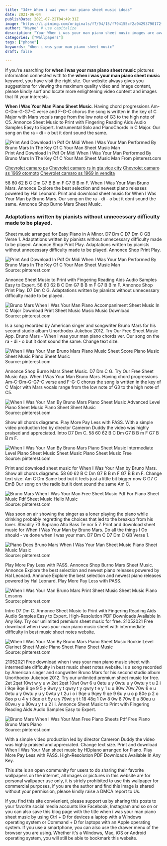 ```yaml
---
title: "34++ When i was your man piano sheet music ideas"
date: 2021-06-04
publishDate: 2021-07-22T04:49:31Z
image: "https://i.pinimg.com/originals/f7/94/15/f794155cf2a94293790172fc6b19783f.jpg"
author: "Wayne" # use capitalize
description: "Your When i was your man piano sheet music images are available. When i was your man piano sheet music are a topic that is being searched for and liked by netizens now. You can Download the When i was your man piano sheet music files here. Get all free images."
categories: ["Wallpapers"]
tags: ["phone"]
keywords: "When i was your man piano sheet music"
draft: false

---
```


If you're searching for **when i was your man piano sheet music** pictures information connected with to the **when i was your man piano sheet music** keyword, you have visit the right  site.  Our website always  gives you  suggestions  for viewing  the maximum  quality video and image  content, please kindly surf and locate more enlightening video content and images  that fit your interests.

**When I Was Your Man Piano Sheet Music**. Having chord progressions Am-C-Dm-G-G7-C verse and F-G-C chorus the song is written in the key of C Major with Mars vocals range from the low note of G3 to the high note of C5. Annonce Sheet Music to Print with Fingering Reading Aids Audio Samples Easy to Expert. Instrumental Solo and PianoChords in C Major. Our song on the ra - di - o but it dont sound the same.

![Print And Download In Pdf Or Midi When I Was Your Man Performed By Bruno Mars In The Key Of C Your Man Sheet Music Man](https://i.pinimg.com/originals/ca/c7/c2/cac7c21c7e4b5c3ef31dae8d047cdfaf.png "Print And Download In Pdf Or Midi When I Was Your Man Performed By Bruno Mars In The Key Of C Your Man Sheet Music Man")
Print And Download In Pdf Or Midi When I Was Your Man Performed By Bruno Mars In The Key Of C Your Man Sheet Music Man From pinterest.com

[Chevrolet camaro ps](/chevrolet-camaro-ps/)
[Chevrolet camaro rs in gta vice city](/chevrolet-camaro-rs-in-gta-vice-city/)
[Chevrolet camaro ss 1969 otomoto](/chevrolet-camaro-ss-1969-otomoto/)
[Chevrolet camaro ss 1969 in vendita](/chevrolet-camaro-ss-1969-in-vendita/)

58 60 62 B C Dm G7 B B m F G7 B B m F. When I Was Your Man Bruno Mars. Annonce Explore the best selection and newest piano releases powered by Hal Leonard. Print and download sheet music for When I Was Your Man by Bruno Mars. Our song on the ra - di - o but it dont sound the same. Annonce Shop Burno Mars Sheet Music.

### Adaptations written by pianists without unnecessary difficulty made to be played.

Sheet music arranged for Easy Piano in A Minor. D7 Dm C D7 Dm C GB Verse 1. Adaptations written by pianists without unnecessary difficulty made to be played. Annonce Shop Print Play. Adaptations written by pianists without unnecessary difficulty made to be played. Annonce Shop Print Play.


![Print And Download In Pdf Or Midi When I Was Your Man Performed By Bruno Mars In The Key Of C Your Man Sheet Music Man](https://i.pinimg.com/originals/ca/c7/c2/cac7c21c7e4b5c3ef31dae8d047cdfaf.png "Print And Download In Pdf Or Midi When I Was Your Man Performed By Bruno Mars In The Key Of C Your Man Sheet Music Man")
Source: pinterest.com

Annonce Sheet Music to Print with Fingering Reading Aids Audio Samples Easy to Expert. 58 60 62 B C Dm G7 B B m F G7 B B m F. Annonce Shop Print Play. D7 Dm C G. Adaptations written by pianists without unnecessary difficulty made to be played.

![Bruno Mars When I Was Your Man Piano Accompaniment Sheet Music In C Major Download Print Sheet Music Music Music Download](https://i.pinimg.com/originals/79/81/56/798156e091602b407a922ce7be4434bc.gif "Bruno Mars When I Was Your Man Piano Accompaniment Sheet Music In C Major Download Print Sheet Music Music Music Download")
Source: pinterest.com

Is a song recorded by American singer and songwriter Bruno Mars for his second studio album Unorthodox Jukebox 2012. Try Our Free Sheet Music App. Bruno Mars - When i was your man piano chords ver. Our song on the ra - di - o but it dont sound the same. Change text size.

![When I Was Your Man Bruno Mars Piano Music Sheet Score Piano Music Sheet Music Piano Sheet Music](https://i.pinimg.com/originals/a5/11/80/a51180d5b96481f66e8f7eb7b66c4dae.jpg "When I Was Your Man Bruno Mars Piano Music Sheet Score Piano Music Sheet Music Piano Sheet Music")
Source: pinterest.com

Annonce Shop Burno Mars Sheet Music. D7 Dm C G. Try Our Free Sheet Music App. When I Was Your Man Bruno Mars. Having chord progressions Am-C-Dm-G-G7-C verse and F-G-C chorus the song is written in the key of C Major with Mars vocals range from the low note of G3 to the high note of C5.

![When I Was Your Man By Bruno Mars Piano Sheet Music Advanced Level Piano Sheet Music Piano Sheet Sheet Music](https://i.pinimg.com/originals/44/94/ab/4494ab6fb641a8c9fdde8b5c78473a5c.jpg "When I Was Your Man By Bruno Mars Piano Sheet Music Advanced Level Piano Sheet Music Piano Sheet Sheet Music")
Source: pinterest.com

Show all chords diagrams. Play More Pay Less with PASS. With a simple video production led by director Cameron Duddy the video was highly praised and appreciated. Intro D7 Dm C. 58 60 62 B C Dm G7 B B m F G7 B B m F.

![When I Was Your Man By Bruno Mars Piano Sheet Music Intermediate Level Piano Sheet Music Sheet Music Piano Sheet Music Free](https://i.pinimg.com/originals/c1/23/19/c1231958e8744820e223df692218e13e.jpg "When I Was Your Man By Bruno Mars Piano Sheet Music Intermediate Level Piano Sheet Music Sheet Music Piano Sheet Music Free")
Source: pinterest.com

Print and download sheet music for When I Was Your Man by Bruno Mars. Show all chords diagrams. 58 60 62 B C Dm G7 B B m F G7 B B m F. Change text size. Am C Dm Same bed but it feels just a little bit bigger now G G7 C EmB Our song on the radio but it dont sound the same Am C.

![Bruno Mars When I Was Your Man Free Sheet Music Pdf For Piano Sheet Music Pdf Sheet Music Hello Music](https://i.pinimg.com/originals/71/74/0e/71740ed663f7ea24a23aff45409aeff3.png "Bruno Mars When I Was Your Man Free Sheet Music Pdf For Piano Sheet Music Pdf Sheet Music Hello Music")
Source: pinterest.com

Was soon on air showing the singer as a loner playing the piano while drinking probably regretting the choices that led to the breakup from his lover. Steadily 73 Soprano Alto Bass Te nor 5 7. Print and download sheet music for When I Was Your Man by Bruno Mars. Do all the things I Oo should - ve done when I was your man. D7 Dm C D7 Dm C GB Verse 1.

![Piano Docs Bruno Mars When I Was Your Man Sheet Music Piano Sheet Music Music](https://i.pinimg.com/originals/3c/6d/2e/3c6d2e3034f16256634595ffe8585c20.jpg "Piano Docs Bruno Mars When I Was Your Man Sheet Music Piano Sheet Music Music")
Source: pinterest.com

Play More Pay Less with PASS. Annonce Shop Burno Mars Sheet Music. Annonce Explore the best selection and newest piano releases powered by Hal Leonard. Annonce Explore the best selection and newest piano releases powered by Hal Leonard. Play More Pay Less with PASS.

![When I Was Your Man Bruno Mars Print Sheet Music Sheet Music Piano Lessons](https://i.pinimg.com/originals/05/70/dc/0570dc883d8e17a4bf33d2afd8a1d400.png "When I Was Your Man Bruno Mars Print Sheet Music Sheet Music Piano Lessons")
Source: pinterest.com

Intro D7 Dm C. Annonce Sheet Music to Print with Fingering Reading Aids Audio Samples Easy to Expert. High-Resolution PDF Downloads Available In Any Key. Try our unlimited premium sheet music for free. 21052021 Free download when i was your man piano music sheet with intermediate difficulty in best music sheet notes website.

![When I Was Your Man By Bruno Mars Piano Sheet Music Rookie Level Clarinet Sheet Music Piano Sheet Piano Sheet Music](https://i.pinimg.com/originals/cb/09/ef/cb09efa5c06e7ac6d17437b3698d5889.jpg "When I Was Your Man By Bruno Mars Piano Sheet Music Rookie Level Clarinet Sheet Music Piano Sheet Piano Sheet Music")
Source: pinterest.com

21052021 Free download when i was your man piano music sheet with intermediate difficulty in best music sheet notes website. Is a song recorded by American singer and songwriter Bruno Mars for his second studio album Unorthodox Jukebox 2012. Try our unlimited premium sheet music for free. 2et 2qet 10wt w y u w 2et 2qet 10wt 0wr 6 u 0etu u y 0wtu u y 0wtu y t u 2 i i 9qe 9qe 9 qe 9 5 y 9wry y t qwry t y qwry t e y 1 u u 80w 70w 70w 6 e u 0etu u y 0wtu y u y 0wtu y t 2u i o i 9qe u 9qey 9 qe 9 6u y u o p 80e p 2 o 8eo p u 4 y t 8qe e t 5y u y 79wt y t t 18 48q 1 0w 8 0w 8 70w 6 u 80eu u 80wu y u 80wu y t u 2 i i. Annonce Sheet Music to Print with Fingering Reading Aids Audio Samples Easy to Expert.

![Bruno Mars When I Was Your Man Free Piano Sheets Pdf Free Piano Bruno Mars Piano](https://i.pinimg.com/originals/f7/94/15/f794155cf2a94293790172fc6b19783f.jpg "Bruno Mars When I Was Your Man Free Piano Sheets Pdf Free Piano Bruno Mars Piano")
Source: pinterest.com

With a simple video production led by director Cameron Duddy the video was highly praised and appreciated. Change text size. Print and download When I Was Your Man sheet music by HDpiano arranged for Piano. Play More Pay Less with PASS. High-Resolution PDF Downloads Available In Any Key.

This site is an open community for users to do sharing their favorite wallpapers on the internet, all images or pictures in this website are for personal wallpaper use only, it is stricly prohibited to use this wallpaper for commercial purposes, if you are the author and find this image is shared without your permission, please kindly raise a DMCA report to Us.

If you find this site convienient, please support us by sharing this posts to your favorite social media accounts like Facebook, Instagram and so on or you can also save this blog page with the title when i was your man piano sheet music by using Ctrl + D for devices a laptop with a Windows operating system or Command + D for laptops with an Apple operating system. If you use a smartphone, you can also use the drawer menu of the browser you are using. Whether it's a Windows, Mac, iOS or Android operating system, you will still be able to bookmark this website.

